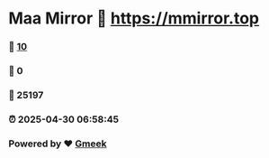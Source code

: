# Maa Mirror :link: https://mmirror.top 
### :page_facing_up: [10](https://mmirror.top/tag.html) 
### :speech_balloon: 0 
### :hibiscus: 25197 
### :alarm_clock: 2025-04-30 06:58:45 
### Powered by :heart: [Gmeek](https://github.com/Meekdai/Gmeek)
